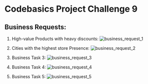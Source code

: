 # Codebasics Project Challenge 9

## Business Requests:

1. High-value Products with heavy discounts:
![business_request_1](https://github.com/Vivek-S1n9h/codebasics_project_challenge_9/assets/121023465/2a1c7988-b0ed-46b2-b757-6e53784ffbd2)

2. Cities with the highest store Presence:
![business_request_2](https://github.com/Vivek-S1n9h/codebasics_project_challenge_9/assets/121023465/e24ccdb5-a962-4054-a49c-56d3dc8b1052)

3. Business Task 3:
![business_request_3](https://github.com/Vivek-S1n9h/codebasics_project_challenge_9/assets/121023465/8948b6d7-d2f5-4108-b044-53dff78dfe15)

4. Business Task 4:
![business_request_4](https://github.com/Vivek-S1n9h/codebasics_project_challenge_9/assets/121023465/9daf3cbc-7fa7-42c1-bb08-8d9ea202235e)

5. Business Task 5:
![business_request_5](https://github.com/Vivek-S1n9h/codebasics_project_challenge_9/assets/121023465/331888fb-e244-4349-b1eb-c0528fcf44c1)

